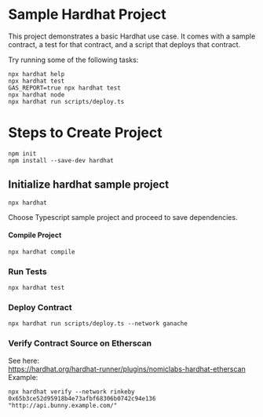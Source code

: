 # Sample Hardhat Project

This project demonstrates a basic Hardhat use case. It comes with a sample contract, a test for that contract, and a script that deploys that contract.

Try running some of the following tasks:

```shell
npx hardhat help
npx hardhat test
GAS_REPORT=true npx hardhat test
npx hardhat node
npx hardhat run scripts/deploy.ts
```

# Steps to Create Project  
```shell
npm init
npm install --save-dev hardhat
```  
## Initialize hardhat sample project  
```shell
npx hardhat
```  
Choose Typescript sample project and proceed to save dependencies.  

#### Compile Project  
```shell
npx hardhat compile
```  

### Run Tests  
```shell
npx hardhat test
```

### Deploy Contract  
```shell
npx hardhat run scripts/deploy.ts --network ganache
```  

### Verify Contract Source on Etherscan  
See here:  
https://hardhat.org/hardhat-runner/plugins/nomiclabs-hardhat-etherscan  
Example:  
```shell
npx hardhat verify --network rinkeby 0x65b3ce52d95918b4e73afbf68306b0742c94e136 "http://api.bunny.example.com/"
```
